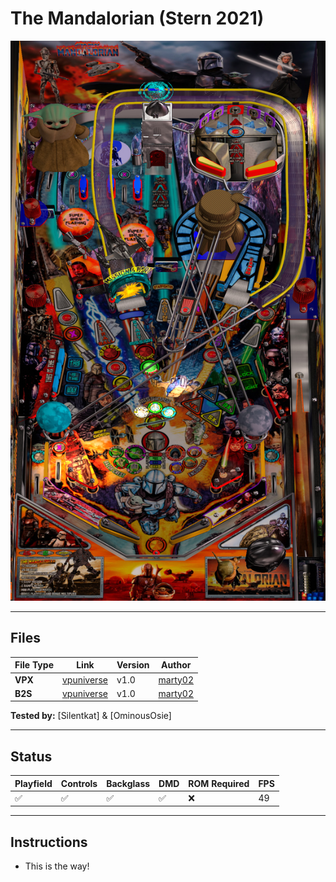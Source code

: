 # The Mandalorian (Stern 2021)

![Table Preview](../../images/vpx-mandalorian-table.jpeg)

---

## Files
| File Type | Link | Version | Author | 
|-----------|--------|----------|--------------|
| **VPX** | [vpuniverse](https://vpuniverse.com/files/file/16087-the-mandalorian/) | v1.0 | [marty02](https://vpuniverse.com/profile/16531-marty02/) |
| **B2S** | [vpuniverse](https://vpuniverse.com/files/file/16087-the-mandalorian/) | v1.0 | [marty02](https://vpuniverse.com/profile/16531-marty02/) |

**Tested by:** [Silentkat] & [OminousOsie]

---

## Status 
| Playfield | Controls | Backglass | DMD | ROM Required | FPS | 
|-----------|----------|-----------|-----|--------------|-----|
| :white_check_mark: | :white_check_mark: | :white_check_mark: | :white_check_mark: | :x: | 49 |

---

## Instructions

- This is the way!
